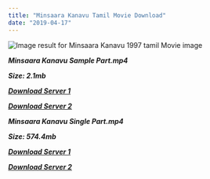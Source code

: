 ```yaml
---
title: "Minsaara Kanavu Tamil Movie Download"
date: "2019-04-17"
---
```


![Image result for Minsaara Kanavu 1997 tamil Movie image](https://timesofindia.indiatimes.com/thumb/65009734.cms?width=219&height=317&imgsize=93914)

**_Minsaara Kanavu Sample Part.mp4_**

**_Size: 2.1mb_**

**_[Download Server 1](http://p1.wetransfer.vip/files/Tamil{001906e6a029aa7b73d4a7534ffe44de21d3d443868dbd2fabdf209edab59abd}20Movies/Tamil{001906e6a029aa7b73d4a7534ffe44de21d3d443868dbd2fabdf209edab59abd}20Recent{001906e6a029aa7b73d4a7534ffe44de21d3d443868dbd2fabdf209edab59abd}20Movies/Minsaara{001906e6a029aa7b73d4a7534ffe44de21d3d443868dbd2fabdf209edab59abd}20Kanavu{001906e6a029aa7b73d4a7534ffe44de21d3d443868dbd2fabdf209edab59abd}20(1997)/Minsaara{001906e6a029aa7b73d4a7534ffe44de21d3d443868dbd2fabdf209edab59abd}20Kanavu{001906e6a029aa7b73d4a7534ffe44de21d3d443868dbd2fabdf209edab59abd}20(1997){001906e6a029aa7b73d4a7534ffe44de21d3d443868dbd2fabdf209edab59abd}20HDRip/Minsaara{001906e6a029aa7b73d4a7534ffe44de21d3d443868dbd2fabdf209edab59abd}20Kanavu{001906e6a029aa7b73d4a7534ffe44de21d3d443868dbd2fabdf209edab59abd}20(1997){001906e6a029aa7b73d4a7534ffe44de21d3d443868dbd2fabdf209edab59abd}20Sample{001906e6a029aa7b73d4a7534ffe44de21d3d443868dbd2fabdf209edab59abd}20(640x360).mp4)_**

**_[Download Server 2](http://p1.wetransfer.vip/files/Tamil{001906e6a029aa7b73d4a7534ffe44de21d3d443868dbd2fabdf209edab59abd}20Movies/Tamil{001906e6a029aa7b73d4a7534ffe44de21d3d443868dbd2fabdf209edab59abd}20Recent{001906e6a029aa7b73d4a7534ffe44de21d3d443868dbd2fabdf209edab59abd}20Movies/Minsaara{001906e6a029aa7b73d4a7534ffe44de21d3d443868dbd2fabdf209edab59abd}20Kanavu{001906e6a029aa7b73d4a7534ffe44de21d3d443868dbd2fabdf209edab59abd}20(1997)/Minsaara{001906e6a029aa7b73d4a7534ffe44de21d3d443868dbd2fabdf209edab59abd}20Kanavu{001906e6a029aa7b73d4a7534ffe44de21d3d443868dbd2fabdf209edab59abd}20(1997){001906e6a029aa7b73d4a7534ffe44de21d3d443868dbd2fabdf209edab59abd}20HDRip/Minsaara{001906e6a029aa7b73d4a7534ffe44de21d3d443868dbd2fabdf209edab59abd}20Kanavu{001906e6a029aa7b73d4a7534ffe44de21d3d443868dbd2fabdf209edab59abd}20(1997){001906e6a029aa7b73d4a7534ffe44de21d3d443868dbd2fabdf209edab59abd}20Sample{001906e6a029aa7b73d4a7534ffe44de21d3d443868dbd2fabdf209edab59abd}20(640x360).mp4)_**

**_Minsaara Kanavu Single Part.mp4_**

**_Size: 574.4mb_**

**_[Download Server 1](http://p1.wetransfer.vip/files/Tamil{001906e6a029aa7b73d4a7534ffe44de21d3d443868dbd2fabdf209edab59abd}20Movies/Tamil{001906e6a029aa7b73d4a7534ffe44de21d3d443868dbd2fabdf209edab59abd}20Recent{001906e6a029aa7b73d4a7534ffe44de21d3d443868dbd2fabdf209edab59abd}20Movies/Minsaara{001906e6a029aa7b73d4a7534ffe44de21d3d443868dbd2fabdf209edab59abd}20Kanavu{001906e6a029aa7b73d4a7534ffe44de21d3d443868dbd2fabdf209edab59abd}20(1997)/Minsaara{001906e6a029aa7b73d4a7534ffe44de21d3d443868dbd2fabdf209edab59abd}20Kanavu{001906e6a029aa7b73d4a7534ffe44de21d3d443868dbd2fabdf209edab59abd}20(1997){001906e6a029aa7b73d4a7534ffe44de21d3d443868dbd2fabdf209edab59abd}20HDRip/Minsaara{001906e6a029aa7b73d4a7534ffe44de21d3d443868dbd2fabdf209edab59abd}20Kanavu{001906e6a029aa7b73d4a7534ffe44de21d3d443868dbd2fabdf209edab59abd}20(1997){001906e6a029aa7b73d4a7534ffe44de21d3d443868dbd2fabdf209edab59abd}20Single{001906e6a029aa7b73d4a7534ffe44de21d3d443868dbd2fabdf209edab59abd}20Part{001906e6a029aa7b73d4a7534ffe44de21d3d443868dbd2fabdf209edab59abd}20(640x360).mp4)_**

**_[Download Server 2](http://p1.wetransfer.vip/files/Tamil{001906e6a029aa7b73d4a7534ffe44de21d3d443868dbd2fabdf209edab59abd}20Movies/Tamil{001906e6a029aa7b73d4a7534ffe44de21d3d443868dbd2fabdf209edab59abd}20Recent{001906e6a029aa7b73d4a7534ffe44de21d3d443868dbd2fabdf209edab59abd}20Movies/Minsaara{001906e6a029aa7b73d4a7534ffe44de21d3d443868dbd2fabdf209edab59abd}20Kanavu{001906e6a029aa7b73d4a7534ffe44de21d3d443868dbd2fabdf209edab59abd}20(1997)/Minsaara{001906e6a029aa7b73d4a7534ffe44de21d3d443868dbd2fabdf209edab59abd}20Kanavu{001906e6a029aa7b73d4a7534ffe44de21d3d443868dbd2fabdf209edab59abd}20(1997){001906e6a029aa7b73d4a7534ffe44de21d3d443868dbd2fabdf209edab59abd}20HDRip/Minsaara{001906e6a029aa7b73d4a7534ffe44de21d3d443868dbd2fabdf209edab59abd}20Kanavu{001906e6a029aa7b73d4a7534ffe44de21d3d443868dbd2fabdf209edab59abd}20(1997){001906e6a029aa7b73d4a7534ffe44de21d3d443868dbd2fabdf209edab59abd}20Single{001906e6a029aa7b73d4a7534ffe44de21d3d443868dbd2fabdf209edab59abd}20Part{001906e6a029aa7b73d4a7534ffe44de21d3d443868dbd2fabdf209edab59abd}20(640x360).mp4)_**
